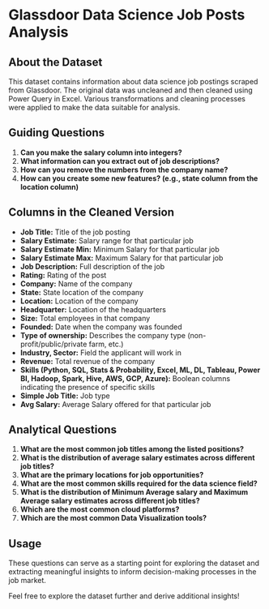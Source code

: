 # Glassdoor Data Science Job Posts Analysis

## About the Dataset
This dataset contains information about data science job postings scraped from Glassdoor. The original data was uncleaned and then cleaned using Power Query in Excel. Various transformations and cleaning processes were applied to make the data suitable for analysis.

## Guiding Questions
1. **Can you make the salary column into integers?**
2. **What information can you extract out of job descriptions?**
3. **How can you remove the numbers from the company name?**
4. **How can you create some new features? (e.g., state column from the location column)**

## Columns in the Cleaned Version
- **Job Title:** Title of the job posting
- **Salary Estimate:** Salary range for that particular job
- **Salary Estimate Min:** Minimum Salary for that particular job
- **Salary Estimate Max:** Maximum Salary for that particular job
- **Job Description:** Full description of the job
- **Rating:** Rating of the post
- **Company:** Name of the company
- **State:** State location of the company
- **Location:** Location of the company
- **Headquarter:** Location of the headquarters
- **Size:** Total employees in that company
- **Founded:** Date when the company was founded
- **Type of ownership:** Describes the company type (non-profit/public/private farm, etc.)
- **Industry, Sector:** Field the applicant will work in
- **Revenue:** Total revenue of the company
- **Skills (Python, SQL, Stats & Probability, Excel, ML, DL, Tableau, Power BI, Hadoop, Spark, Hive, AWS, GCP, Azure):** Boolean columns indicating the presence of specific skills
- **Simple Job Title:** Job type
- **Avg Salary:** Average Salary offered for that particular job

## Analytical Questions
1. **What are the most common job titles among the listed positions?**
2. **What is the distribution of average salary estimates across different job titles?**
3. **What are the primary locations for job opportunities?**
4. **What are the most common skills required for the data science field?**
5. **What is the distribution of Minimum Average salary and Maximum Average salary estimates across different job titles?**
6. **Which are the most common cloud platforms?**
7. **Which are the most common Data Visualization tools?**

## Usage
These questions can serve as a starting point for exploring the dataset and extracting meaningful insights to inform decision-making processes in the job market.

Feel free to explore the dataset further and derive additional insights!
